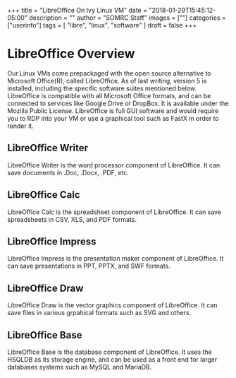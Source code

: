 +++
title = "LibreOffice On Ivy Linux VM"
date = "2018-01-29T15:45:12-05:00"
description = ""
author = "SOMRC Staff"
images = [""]
categories = ["userinfo"]
tags = [
    "libre", 
    "linux",
    "software"
]
draft = false
+++

# LibreOffice Overview

Our Linux VMs come prepackaged with the open source alternative to Microsoft Office(R), called LibreOffice. 
As of last writing, version 5 is installed, including the specific software suites mentioned below.
LibreOffice is compatible with all Microsoft Office formats, and can be connected to services like 
Google Drive or DropBox. It is available under the Mozilla Public License. LibreOffice is full GUI 
software and would require you to RDP into your VM or use a graphical tool such as FastX in order to 
render it. 

## LibreOffice Writer

LibreOffice Writer is the word processor component of LibreOffice. It can save documents in .Doc, .Docx, .PDF, etc.

## LibreOffice Calc

LibreOffice Calc is the spreadsheet component of LibreOffice. It can save spreadsheets in CSV, XLS, and PDF formats. 

## LibreOffice Impress

LibreOffice Impress is the presentation maker component of LibreOffice. It can save presentations in PPT, PPTX, and SWF formats. 

## LibreOffice Draw

LibreOffice Draw is the vector graphics component of LibreOffice. It can save files in various grpahical formats such as SVG and others. 

## LibreOffice Base

LibreOffice Base is the database component of LibreOffice. It uses the HSQLDB as its storage engine, and can be used as a front end for 
larger databases systems such as MySQL and MariaDB. 

